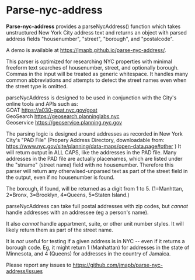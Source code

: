 # Parse-nyc-address

<strong>Parse-nyc-address</strong> provides a parseNycAddress() function which takes unstructured New York City address text and returns an object with parsed address fields "housenumber", "street", "borough", and "postalcode".

A demo is available at https://jmapb.github.io/parse-nyc-address/.

This parser is optimized for researching NYC properties with minimal freeform text searches of housenumber, street, and optionally borough. Commas in the input will be treated as generic whitespace. It handles many common abbreviations and attempts to detect the street names even when the street type is omitted.

parseNycAddress is designed to be used in conjunction with the City's online tools and APIs such
as:<br>GOAT https://a030-goat.nyc.gov/goat<br>
GeoSearch https://geosearch.planninglabs.nyc<br>
Geoservice https://geoservice.planning.nyc.gov<br>

The parsing logic is designed around addresses as recorded in New York City's "PAD File" (Propery Address Directory, downloadable from:
https://www.nyc.gov/site/planning/data-maps/open-data.page#other )
It will return output in ALL CAPS, like the addresses in the PAD file. Many addresses in the PAD file are actually placenames, which are listed under the "stname" (street name) field with no housenumber. Therefore this parser will return any otherwised-unparsed text as part of the street field in the output, even if no housenumber is found.

The borough, if found, will be returned as a digit from 1 to 5. (1=Manhttan, 2=Bronx, 3=Brooklyn, 4=Queens, 5=Staten Island.)

parseNycAddress can take full postal addresses with zip codes, but *cannot* handle addresses with an addressee (eg a person's name).

It also *cannot* handle appartment, suite, or other unit number styles. It will likely return them as part of the street name.

It is *not* useful for testing if a given address is in NYC -- even if it returns a borough code. Eg, it might return 1 (Manhattan) for addresses in the state of Minnesota, and 4 (Queens) for addresses in the country of Jamaica.

Please report any issues to https://github.com/jmapb/parse-nyc-address/issues
